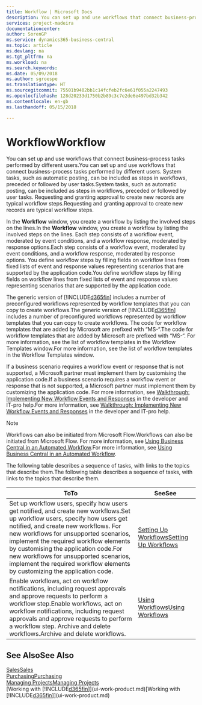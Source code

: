 ```yaml
---
title: Workflow | Microsoft Docs
description: You can set up and use workflows that connect business-process tasks performed by different users. System tasks, such as automatic posting, can be included as steps in workflows, preceded or followed by user tasks. Requesting and granting approval to create new records are typical workflow steps.
services: project-madeira
documentationcenter: 
author: SorenGP
ms.service: dynamics365-business-central
ms.topic: article
ms.devlang: na
ms.tgt_pltfrm: na
ms.workload: na
ms.search.keywords: 
ms.date: 05/09/2018
ms.author: sgroespe
ms.translationtype: HT
ms.sourcegitcommit: 75501b9402bb1c14fcfeb2fc6e61f055a2247493
ms.openlocfilehash: 128d20233d1750b2b89c3c7e2de6e497bd32b342
ms.contentlocale: en-gb
ms.lasthandoff: 05/15/2018

---
```

# <a name="workflow"></a><span data-ttu-id="e7a44-105">Workflow</span><span class="sxs-lookup"><span data-stu-id="e7a44-105">Workflow</span></span>
<span data-ttu-id="e7a44-106">You can set up and use workflows that connect business-process tasks performed by different users.</span><span class="sxs-lookup"><span data-stu-id="e7a44-106">You can set up and use workflows that connect business-process tasks performed by different users.</span></span> <span data-ttu-id="e7a44-107">System tasks, such as automatic posting, can be included as steps in workflows, preceded or followed by user tasks.</span><span class="sxs-lookup"><span data-stu-id="e7a44-107">System tasks, such as automatic posting, can be included as steps in workflows, preceded or followed by user tasks.</span></span> <span data-ttu-id="e7a44-108">Requesting and granting approval to create new records are typical workflow steps.</span><span class="sxs-lookup"><span data-stu-id="e7a44-108">Requesting and granting approval to create new records are typical workflow steps.</span></span>  

 <span data-ttu-id="e7a44-109">In the **Workflow** window, you create a workflow by listing the involved steps on the lines.</span><span class="sxs-lookup"><span data-stu-id="e7a44-109">In the **Workflow** window, you create a workflow by listing the involved steps on the lines.</span></span> <span data-ttu-id="e7a44-110">Each step consists of a workflow event, moderated by event conditions, and a workflow response, moderated by response options.</span><span class="sxs-lookup"><span data-stu-id="e7a44-110">Each step consists of a workflow event, moderated by event conditions, and a workflow response, moderated by response options.</span></span> <span data-ttu-id="e7a44-111">You define workflow steps by filling fields on workflow lines from fixed lists of event and response values representing scenarios that are supported by the application code.</span><span class="sxs-lookup"><span data-stu-id="e7a44-111">You define workflow steps by filling fields on workflow lines from fixed lists of event and response values representing scenarios that are supported by the application code.</span></span>  

 <span data-ttu-id="e7a44-112">The generic version of [!INCLUDE[d365fin](includes/d365fin_md.md)] includes a number of preconfigured workflows represented by workflow templates that you can copy to create workflows.</span><span class="sxs-lookup"><span data-stu-id="e7a44-112">The generic version of [!INCLUDE[d365fin](includes/d365fin_md.md)] includes a number of preconfigured workflows represented by workflow templates that you can copy to create workflows.</span></span> <span data-ttu-id="e7a44-113">The code for workflow templates that are added by Microsoft are prefixed with “MS-“.</span><span class="sxs-lookup"><span data-stu-id="e7a44-113">The code for workflow templates that are added by Microsoft are prefixed with “MS-“.</span></span> <span data-ttu-id="e7a44-114">For more information, see the list of workflow templates in the Workflow Templates window.</span><span class="sxs-lookup"><span data-stu-id="e7a44-114">For more information, see the list of workflow templates in the Workflow Templates window.</span></span>  

 <span data-ttu-id="e7a44-115">If a business scenario requires a workflow event or response that is not supported, a Microsoft partner must implement them by customising the application code.</span><span class="sxs-lookup"><span data-stu-id="e7a44-115">If a business scenario requires a workflow event or response that is not supported, a Microsoft partner must implement them by customizing the application code.</span></span> <span data-ttu-id="e7a44-116">For more information, see [Walkthrough: Implementing New Workflow Events and Responses](/dynamics-nav/Walkthrough--Implementing-New-Workflow-Events-and-Responses) in the developer and IT-pro help.</span><span class="sxs-lookup"><span data-stu-id="e7a44-116">For more information, see [Walkthrough: Implementing New Workflow Events and Responses](/dynamics-nav/Walkthrough--Implementing-New-Workflow-Events-and-Responses) in the developer and IT-pro help.</span></span>

> [!NOTE]  
> <span data-ttu-id="e7a44-117">Workflows can also be initiated from Microsoft Flow.</span><span class="sxs-lookup"><span data-stu-id="e7a44-117">Workflows can also be initiated from Microsoft Flow.</span></span> <span data-ttu-id="e7a44-118">For more information, see [Using Business Central in an Automated Workflow](across-how-use-financials-data-source-flow.md).</span><span class="sxs-lookup"><span data-stu-id="e7a44-118">For more information, see [Using Business Central in an Automated Workflow](across-how-use-financials-data-source-flow.md).</span></span>  

 <span data-ttu-id="e7a44-119">The following table describes a sequence of tasks, with links to the topics that describe them.</span><span class="sxs-lookup"><span data-stu-id="e7a44-119">The following table describes a sequence of tasks, with links to the topics that describe them.</span></span>  

|<span data-ttu-id="e7a44-120">**To**</span><span class="sxs-lookup"><span data-stu-id="e7a44-120">**To**</span></span>|<span data-ttu-id="e7a44-121">**See**</span><span class="sxs-lookup"><span data-stu-id="e7a44-121">**See**</span></span>|  
|------------|-------------|  
|<span data-ttu-id="e7a44-122">Set up workflow users, specify how users get notified, and create new workflows.</span><span class="sxs-lookup"><span data-stu-id="e7a44-122">Set up workflow users, specify how users get notified, and create new workflows.</span></span> <span data-ttu-id="e7a44-123">For new workflows for unsupported scenarios, implement the required workflow elements by customising the application code.</span><span class="sxs-lookup"><span data-stu-id="e7a44-123">For new workflows for unsupported scenarios, implement the required workflow elements by customizing the application code.</span></span>|[<span data-ttu-id="e7a44-124">Setting Up Workflows</span><span class="sxs-lookup"><span data-stu-id="e7a44-124">Setting Up Workflows</span></span>](across-set-up-workflows.md)|  
|<span data-ttu-id="e7a44-125">Enable workflows, act on workflow notifications, including request approvals and approve requests to perform a workflow step.</span><span class="sxs-lookup"><span data-stu-id="e7a44-125">Enable workflows, act on workflow notifications, including request approvals and approve requests to perform a workflow step.</span></span> <span data-ttu-id="e7a44-126">Archive and delete workflows.</span><span class="sxs-lookup"><span data-stu-id="e7a44-126">Archive and delete workflows.</span></span>|[<span data-ttu-id="e7a44-127">Using Workflows</span><span class="sxs-lookup"><span data-stu-id="e7a44-127">Using Workflows</span></span>](across-use-workflows.md)|  

## <a name="see-also"></a><span data-ttu-id="e7a44-128">See Also</span><span class="sxs-lookup"><span data-stu-id="e7a44-128">See Also</span></span>  
[<span data-ttu-id="e7a44-129">Sales</span><span class="sxs-lookup"><span data-stu-id="e7a44-129">Sales</span></span>](sales-manage-sales.md)  
[<span data-ttu-id="e7a44-130">Purchasing</span><span class="sxs-lookup"><span data-stu-id="e7a44-130">Purchasing</span></span>](purchasing-manage-purchasing.md)  
[<span data-ttu-id="e7a44-131">Managing Projects</span><span class="sxs-lookup"><span data-stu-id="e7a44-131">Managing Projects</span></span>](projects-manage-projects.md)  
<span data-ttu-id="e7a44-132">[Working with [!INCLUDE[d365fin](includes/d365fin_md.md)]](ui-work-product.md)</span><span class="sxs-lookup"><span data-stu-id="e7a44-132">[Working with [!INCLUDE[d365fin](includes/d365fin_md.md)]](ui-work-product.md)</span></span>

